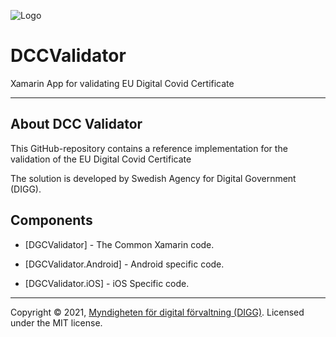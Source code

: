 ![Logo](https://docs.swedenconnect.se/technical-framework/latest/img/digg_centered.png)

# DCCValidator

Xamarin App for validating EU Digital Covid Certificate

---

## About DCC Validator

This GitHub-repository contains a reference implementation for the validation of the EU Digital Covid Certificate

The solution is developed by Swedish Agency for Digital Government (DIGG).


## Components

* [DGCValidator] - The Common Xamarin code.

* [DGCValidator.Android] - Android specific code.

* [DGCValidator.iOS] - iOS Specific code.

------

Copyright &copy; 2021, [Myndigheten för digital förvaltning (DIGG)](http://www.digg.se). Licensed under the MIT license.
